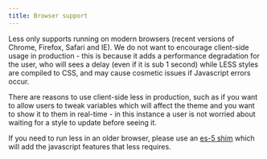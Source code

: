 ```yaml
---
title: Browser support
---
```


Less only supports running on modern browsers (recent versions of Chrome, Firefox, Safari and IE). We do not want to encourage client-side usage in production - this is because it adds a performance degradation for the user, who will sees a delay (even if it is sub 1 second) while LESS styles are compiled to CSS, and may cause cosmetic issues if Javascript errors occur.

There are reasons to use client-side less in production, such as if you want to allow users to tweak variables which will affect the theme and you want to show it to them in real-time - in this instance a user is not worried about waiting for a style to update before seeing it.

If you need to run less in an older browser, please use an [es-5 shim](https://github.com/kriskowal/es5-shim) which will add the javascript features that less requires.
